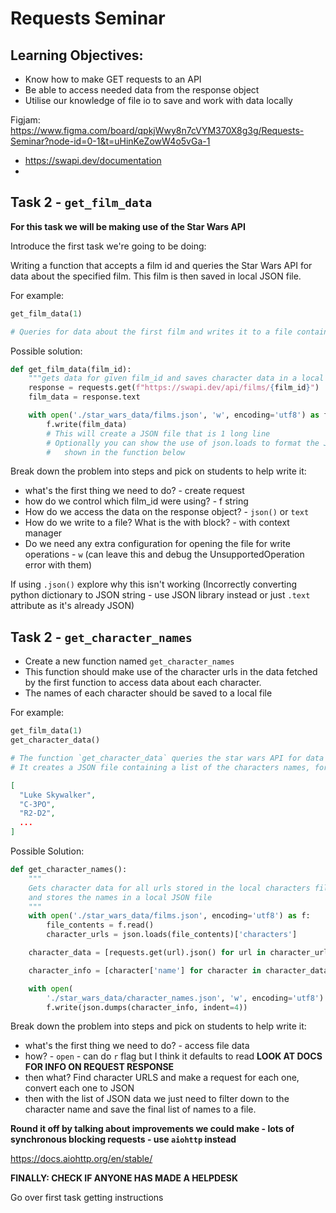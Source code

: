# Requests Seminar

## Learning Objectives:

- Know how to make GET requests to an API
- Be able to access needed data from the response object
- Utilise our knowledge of file io to save and work with data locally

Figjam: https://www.figma.com/board/qpkjWwy8n7cVYM370X8g3g/Requests-Seminar?node-id=0-1&t=uHinKeZowW4o5vGa-1

- https://swapi.dev/documentation
-

## Task 2 - `get_film_data`

**For this task we will be making use of the Star Wars API**

Introduce the first task we're going to be doing:

Writing a function that accepts a film id and queries the Star Wars API for data about the specified film. This film is then saved in local JSON file.

For example:

```py
get_film_data(1)

# Queries for data about the first film and writes it to a file contained within the `star_wars_data` directory
```

Possible solution:

```py
def get_film_data(film_id):
    """gets data for given film_id and saves character data in a local file"""
    response = requests.get(f"https://swapi.dev/api/films/{film_id}")
    film_data = response.text

    with open('./star_wars_data/films.json', 'w', encoding='utf8') as f:
        f.write(film_data)
        # This will create a JSON file that is 1 long line
        # Optionally you can show the use of json.loads to format the JSON as
        #   shown in the function below
```

Break down the problem into steps and pick on students to help write it:

- what's the first thing we need to do? - create request
- how do we control which film_id were using? - f string
- How do we access the data on the response object? - `json()` or `text`
- How do we write to a file? What is the with block? - with context manager
- Do we need any extra configuration for opening the file for write operations - `w` (can leave this and debug the UnsupportedOperation error with them)

If using `.json()` explore why this isn't working (Incorrectly converting python dictionary to JSON string - use JSON library instead or just `.text` attribute as it's already JSON)

## Task 2 - `get_character_names`

- Create a new function named `get_character_names`
- This function should make use of the character urls in the data fetched by the first function to access data about each character.
- The names of each character should be saved to a local file

For example:

```py
get_film_data(1)
get_character_data()

# The function `get_character_data` queries the star wars API for data about all the characters in the first film
# It creates a JSON file containing a list of the characters names, for example
```

```json
[
  "Luke Skywalker",
  "C-3PO",
  "R2-D2",
  ...
]
```

Possible Solution:

```py
def get_character_names():
    """
    Gets character data for all urls stored in the local characters files
    and stores the names in a local JSON file
    """
    with open('./star_wars_data/films.json', encoding='utf8') as f:
        file_contents = f.read()
        character_urls = json.loads(file_contents)['characters']

    character_data = [requests.get(url).json() for url in character_urls]

    character_info = [character['name'] for character in character_data]

    with open(
        './star_wars_data/character_names.json', 'w', encoding='utf8') as f:
        f.write(json.dumps(character_info, indent=4))
```

Break down the problem into steps and pick on students to help write it:

- what's the first thing we need to do? - access file data
- how? - `open` - can do `r` flag but I think it defaults to read
  **LOOK AT DOCS FOR INFO ON REQUEST RESPONSE**
- then what? Find character URLS and make a request for each one, convert each one to JSON
- then with the list of JSON data we just need to filter down to the character name and save the final list of names to a file.

**Round it off by talking about improvements we could make - lots of synchronous blocking requests - use `aiohttp` instead**

https://docs.aiohttp.org/en/stable/

**FINALLY: CHECK IF ANYONE HAS MADE A HELPDESK**

Go over first task getting instructions
